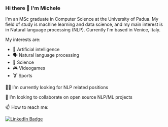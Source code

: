 ### Hi there 👋 I'm Michele

I'm an MSc graduate in Computer Science at the University of Padua. My field of study is machine learning and data science, and my main interest is in Natural language processing (NLP).
Currently I'm based in Venice, Italy.

My interests are:

* 🧠 Artificial intelligence
* 🗣 Natural language processing
* 🔭 Science
* 🎮 Videogames
* 🏋️ Sports

🧑‍💻 I’m currently looking for NLP related positions

👯 I’m looking to collaborate on open source NLP/ML projects


📫 How to reach me:
<div id="badges">
  <a href="https://www.linkedin.com/in/michele-bortone-6a689a139/">
    <img src="https://img.shields.io/badge/LinkedIn-blue?style=for-the-badge&logo=linkedin&logoColor=white" alt="LinkedIn Badge"/>
  </a>
</div>

<!--
**mibo8/mibo8** is a ✨ _special_ ✨ repository because its `README.md` (this file) appears on your GitHub profile.

Here are some ideas to get you started:

- 🔭 I’m currently working on ...
- 🌱 I’m currently learning ...
- 👯 I’m looking to collaborate on ...
- 🤔 I’m looking for help with ...
- 💬 Ask me about ...
- 📫 How to reach me: ...
- 😄 Pronouns: ...
- ⚡ Fun fact: ...
-->
